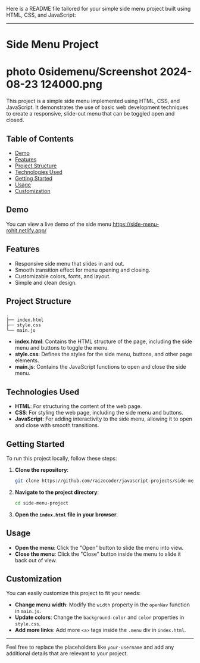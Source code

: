 Here is a README file tailored for your simple side menu project built using HTML, CSS, and JavaScript:

---

# Side Menu Project
# photo 0sidemenu/Screenshot 2024-08-23 124000.png

This project is a simple side menu implemented using HTML, CSS, and JavaScript. It demonstrates the use of basic web development techniques to create a responsive, slide-out menu that can be toggled open and closed.

## Table of Contents

- [Demo](https://side-menu-rohit.netlify.app/)
- [Features](#features)
- [Project Structure](#project-structure)
- [Technologies Used](#technologies-used)
- [Getting Started](#getting-started)
- [Usage](#usage)
- [Customization](#customization)

## Demo

You can view a live demo of the side menu https://side-menu-rohit.netlify.app/

## Features

- Responsive side menu that slides in and out.
- Smooth transition effect for menu opening and closing.
- Customizable colors, fonts, and layout.
- Simple and clean design.

## Project Structure

```plaintext
.
├── index.html
├── style.css
└── main.js
```

- **index.html**: Contains the HTML structure of the page, including the side menu and buttons to toggle the menu.
- **style.css**: Defines the styles for the side menu, buttons, and other page elements.
- **main.js**: Contains the JavaScript functions to open and close the side menu.

## Technologies Used

- **HTML**: For structuring the content of the web page.
- **CSS**: For styling the web page, including the side menu and buttons.
- **JavaScript**: For adding interactivity to the side menu, allowing it to open and close with smooth transitions.

## Getting Started

To run this project locally, follow these steps:

1. **Clone the repository**:
   ```bash
   git clone https://github.com/raizocoder/javascript-projects/side-menu-project.git
   ```
2. **Navigate to the project directory**:
   ```bash
   cd side-menu-project
   ```
3. **Open the `index.html` file in your browser**.

## Usage

- **Open the menu**: Click the "Open" button to slide the menu into view.
- **Close the menu**: Click the "Close" button inside the menu to slide it back out of view.

## Customization

You can easily customize this project to fit your needs:

- **Change menu width**: Modify the `width` property in the `openNav` function in `main.js`.
- **Update colors**: Change the `background-color` and `color` properties in `style.css`.
- **Add more links**: Add more `<a>` tags inside the `.menu` div in `index.html`.


---

Feel free to replace the placeholders like `your-username` and add any additional details that are relevant to your project.

